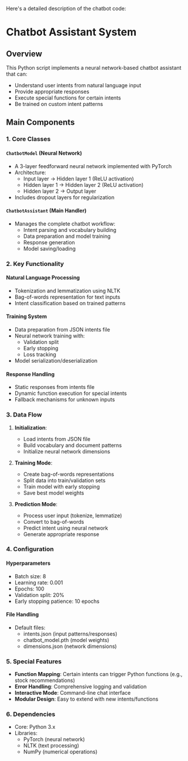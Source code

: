 Here's a detailed description of the chatbot code:

# Chatbot Assistant System

## Overview
This Python script implements a neural network-based chatbot assistant that can:
- Understand user intents from natural language input
- Provide appropriate responses
- Execute special functions for certain intents
- Be trained on custom intent patterns

## Main Components

### 1. Core Classes

#### `ChatbotModel` (Neural Network)
- A 3-layer feedforward neural network implemented with PyTorch
- Architecture:
  - Input layer → Hidden layer 1 (ReLU activation)
  - Hidden layer 1 → Hidden layer 2 (ReLU activation)
  - Hidden layer 2 → Output layer
- Includes dropout layers for regularization

#### `ChatbotAssistant` (Main Handler)
- Manages the complete chatbot workflow:
  - Intent parsing and vocabulary building
  - Data preparation and model training
  - Response generation
  - Model saving/loading

### 2. Key Functionality

#### Natural Language Processing
- Tokenization and lemmatization using NLTK
- Bag-of-words representation for text inputs
- Intent classification based on trained patterns

#### Training System
- Data preparation from JSON intents file
- Neural network training with:
  - Validation split
  - Early stopping
  - Loss tracking
- Model serialization/deserialization

#### Response Handling
- Static responses from intents file
- Dynamic function execution for special intents
- Fallback mechanisms for unknown inputs

### 3. Data Flow

1. **Initialization**:
   - Load intents from JSON file
   - Build vocabulary and document patterns
   - Initialize neural network dimensions

2. **Training Mode**:
   - Create bag-of-words representations
   - Split data into train/validation sets
   - Train model with early stopping
   - Save best model weights

3. **Prediction Mode**:
   - Process user input (tokenize, lemmatize)
   - Convert to bag-of-words
   - Predict intent using neural network
   - Generate appropriate response

### 4. Configuration

#### Hyperparameters
- Batch size: 8
- Learning rate: 0.001
- Epochs: 100
- Validation split: 20%
- Early stopping patience: 10 epochs

#### File Handling
- Default files:
  - intents.json (input patterns/responses)
  - chatbot_model.pth (model weights)
  - dimensions.json (network dimensions)

### 5. Special Features

- **Function Mapping**: Certain intents can trigger Python functions (e.g., stock recommendations)
- **Error Handling**: Comprehensive logging and validation
- **Interactive Mode**: Command-line chat interface
- **Modular Design**: Easy to extend with new intents/functions


### 6. Dependencies

- Core: Python 3.x
- Libraries:
  - PyTorch (neural network)
  - NLTK (text processing)
  - NumPy (numerical operations)
